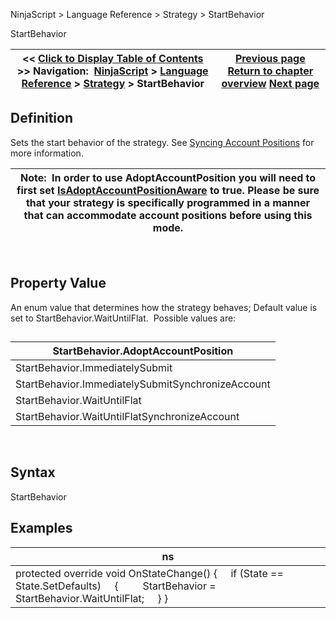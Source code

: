 ﻿
NinjaScript \> Language Reference \> Strategy \> StartBehavior

StartBehavior

| \<\< [Click to Display Table of Contents](startbehavior.md) \>\> **Navigation:**     [NinjaScript](ninjascript.md) \> [Language Reference](language_reference_wip.md) \> [Strategy](strategy.md) \> StartBehavior | [Previous page](slippage.md) [Return to chapter overview](strategy.md) [Next page](stoptargethandling.md) |
| --- | --- |
## Definition
Sets the start behavior of the strategy. See [Syncing Account Positions](syncing_account_positions.md) for more information.
 

| Note:  In order to use AdoptAccountPosition you will need to first set [IsAdoptAccountPositionAware](isadoptaccountpositionaware.md) to true. Please be sure that your strategy is specifically programmed in a manner that can accommodate account positions before using this mode. |
| --- |
 
## Property Value
An enum value that determines how the strategy behaves; Default value is set to StartBehavior.WaitUntilFlat.  Possible values are:
## 

| StartBehavior.AdoptAccountPosition |
| --- |
| StartBehavior.ImmediatelySubmit |
| StartBehavior.ImmediatelySubmitSynchronizeAccount |
| StartBehavior.WaitUntilFlat |
| StartBehavior.WaitUntilFlatSynchronizeAccount |
 
## Syntax
StartBehavior

## 
## Examples

| ns |
| --- |
| protected override void OnStateChange() {      if (State \=\= State.SetDefaults)      {          StartBehavior \= StartBehavior.WaitUntilFlat;      } } |

